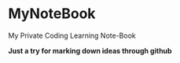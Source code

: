 # MyNoteBook
My Private Coding Learning Note-Book

**Just a try for marking down ideas through github**
